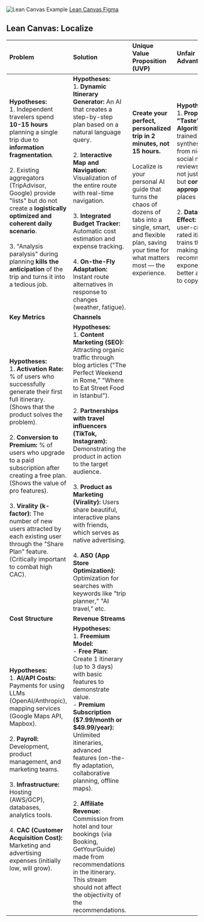 ![Lean Canvas Example](/images/discovery/lean_en.jpg)
<a href="https://www.figma.com/design/S4aKclKjH6jAwsPG5P94Ck/Untitled?node-id=0-1&p=f&t=38e2n8lAhWTjbSpE-0" target="_blank">Lean Canvas Figma</a>


## **Lean Canvas: Localize**

| Problem | Solution | Unique Value Proposition (UVP) | Unfair Advantage | Customer Segments |
| :--- | :--- | :--- | :--- | :--- |
| **Hypotheses:**<br>1. Independent travelers spend **10-15 hours** planning a single trip due to **information fragmentation**.<br><br>2. Existing aggregators (TripAdvisor, Google) provide "lists" but do not create a **logistically optimized and coherent daily scenario**.<br><br>3. "Analysis paralysis" during planning **kills the anticipation** of the trip and turns it into a tedious job. | **Hypotheses:**<br>1. **Dynamic Itinerary Generator:** An AI that creates a step-by-step plan based on a natural language query.<br><br>2. **Interactive Map and Navigation:** Visualization of the entire route with real-time navigation.<br><br>3. **Integrated Budget Tracker:** Automatic cost estimation and expense tracking.<br><br>4. **On-the-Fly Adaptation:** Instant route alternatives in response to changes (weather, fatigue). | **Create your perfect, personalized trip in 2 minutes, not 15 hours.**<br><br>Localize is your personal AI guide that turns the chaos of dozens of tabs into a single, smart, and flexible plan, saving your time for what matters most — the experience. | **Hypotheses:**<br>1. **Proprietary "Taste" Algorithm:** An AI trained on synthesizing data from niche blogs, social media, and reviews to find not just popular, but **contextually appropriate** places ("vibe").<br><br>2. **Data Network Effect:** Every user-created and rated itinerary trains the system, making future recommendations exponentially better and harder to copy. | **Target Audience:**<br>Modern independent travelers (25-45 years old), tech-savvy, who value unique experiences, traveling solo, in pairs, or in small groups.<br><br>**Early Adopters:**<br>"Power-planners" and "digital nomads" who already use a combination of Notion/Google Docs + Maps and are actively looking for a more efficient tool. |
| **Key Metrics** | **Channels** |
| **Hypotheses:**<br>1. **Activation Rate:** % of users who successfully generate their first full itinerary. (Shows that the product solves the problem).<br><br>2. **Conversion to Premium:** % of users who upgrade to a paid subscription after creating a free plan. (Shows the value of pro features).<br><br>3. **Virality (k-factor):** The number of new users attracted by each existing user through the "Share Plan" feature. (Critically important to combat high CAC). | **Hypotheses:**<br>1. **Content Marketing (SEO):** Attracting organic traffic through blog articles ("The Perfect Weekend in Rome," "Where to Eat Street Food in Istanbul").<br><br>2. **Partnerships with travel influencers (TikTok, Instagram):** Demonstrating the product in action to the target audience.<br><br>3. **Product as Marketing (Virality):** Users share beautiful, interactive plans with friends, which serves as native advertising.<br><br>4. **ASO (App Store Optimization):** Optimization for searches with keywords like "trip planner," "AI travel," etc. |
| **Cost Structure** | **Revenue Streams** |
| **Hypotheses:**<br>1. **AI/API Costs:** Payments for using LLMs (OpenAI/Anthropic), mapping services (Google Maps API, Mapbox).<br><br>2. **Payroll:** Development, product management, and marketing teams.<br><br>3. **Infrastructure:** Hosting (AWS/GCP), databases, analytics tools.<br><br>4. **CAC (Customer Acquisition Cost):** Marketing and advertising expenses (initially low, will grow). | **Hypotheses:**<br>1. **Freemium Model:**<br>   - **Free Plan:** Create 1 itinerary (up to 3 days) with basic features to demonstrate value.<br>   - **Premium Subscription ($7.99/month or $49.99/year):** Unlimited itineraries, advanced features (on-the-fly adaptation, collaborative planning, offline maps).<br><br>2. **Affiliate Revenue:** Commission from hotel and tour bookings (via Booking, GetYourGuide) made from recommendations in the itinerary. This stream should not affect the objectivity of the recommendations. |
